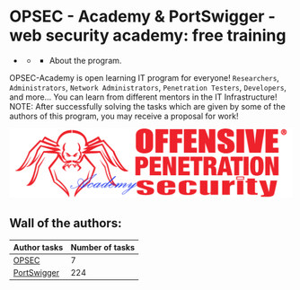 # OPSEC - Academy & PortSwigger - web security academy: free training

- - - About the program.

OPSEC-Academy is open learning IT program for everyone! `Researchers`, `Administrators`, `Network Administrators`, `Penetration Testers`, `Developers`, and more...
You can learn from different mentors in the IT Infrastructure!
NOTE: After successfully solving the tasks which are given by some of the authors of this program, you may receive a proposal for work!

![](https://github.com/Offensive-Penetration-Security/OPSEC-Academy/blob/main/Docs/logo300-Academy.png)

## Wall of the authors:

| Author tasks | Number of tasks |
| ------------- | ---------------|
|[OPSEC](https://github.com/Offensive-Penetration-Security/OPSEC-Academy/tree/main/Authors_of_Tasks/OPSEC) | 7 |
|[PortSwigger](https://portswigger.net/web-security/all-labs) | 224 |
